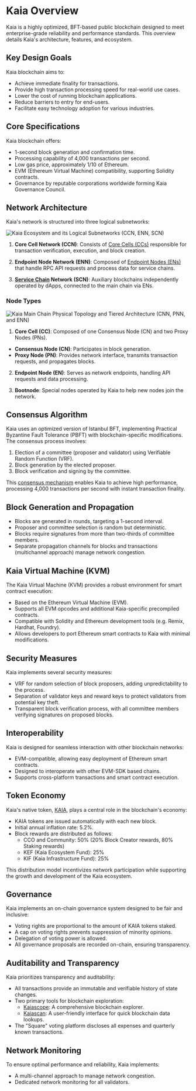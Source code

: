 # Kaia Overview

Kaia is a highly optimized, <LinkWithTooltip to="../misc/glossary#bft-based-public-blockchain" tooltip="A blockchain that ensures consensus even if up to 1/3 of nodes act maliciously,<br /> using Byzantine Fault Tolerance (BFT) algorithms to maintain network integrity."> BFT-based public blockchain </LinkWithTooltip> designed to meet enterprise-grade reliability and performance standards. This overview details Kaia's architecture, features, and ecosystem.

## Key Design Goals

Kaia blockchain aims to:

- Achieve immediate finality for transactions.
- Provide high transaction processing speed for real-world use cases.
- Lower the cost of running blockchain applications.
- Reduce barriers to entry for end-users.
- Facilitate easy technology adoption for various industries.

## Core Specifications

Kaia blockchain offers:

- 1-second block generation and confirmation time.
- Processing capability of 4,000 transactions per second.
- Low gas price, approximately 1/10 of Ethereum.
- EVM (Ethereum Virtual Machine) compatibility, supporting Solidity contracts.
- Governance by reputable corporations worldwide forming <LinkWithTooltip to="../misc/glossary#kaia-governance-council-kgc" tooltip="A consortium governing Kaia blockchain development and operations.">Kaia Governance Council</LinkWithTooltip>.

## Network Architecture

Kaia's network is structured into three logical subnetworks:

![Kaia Ecosystem and its Logical Subnetworks (CCN, ENN, SCN)](/img/learn/klaytn_network_overview.png)

1. **Core Cell Network (CCN)**: Consists of [Core Cells (CCs)](../nodes/core-cell) responsible for transaction verification, execution, and block creation.

2. **Endpoint Node Network (ENN)**: Composed of [Endpoint Nodes (ENs)](../nodes/endpoint-node) that handle RPC API requests and process data for service chains.

3. **[Service Chain](../nodes/service-chain) Network (SCN)**: Auxiliary blockchains independently operated by dApps, connected to the main chain via ENs.

### Node Types

![Kaia Main Chain Physical Topology and Tiered Architecture (CNN, PNN, and ENN)](/img/learn/klaytn_network_node.png)

1. **Core Cell (CC)**: Composed of one Consensus Node (CN) and two Proxy Nodes (PNs).

  - **Consensus Node (CN)**: Participates in block generation.
  - **Proxy Node (PN)**: Provides network interface, transmits transaction requests, and propagates blocks.

2. **Endpoint Node (EN)**: Serves as network endpoints, handling API requests and data processing.

3. **Bootnode**: Special nodes operated by Kaia to help new nodes join the network.

## Consensus Algorithm

Kaia uses an optimized version of Istanbul BFT, implementing Practical Byzantine Fault Tolerance (PBFT) with blockchain-specific modifications. The consensus process involves:

1. Election of a committee (<LinkWithTooltip to="../misc/glossary#proposer" tooltip="A randomly chosen consensus node for block creation.">proposer</LinkWithTooltip> and <LinkWithTooltip to="../misc/glossary#validator" tooltip="A node verifying data, ensuring efficient block processing.">validator</LinkWithTooltip>) using Verifiable Random Function (VRF).
2. Block generation by the elected proposer.
3. Block verification and signing by the committee.

This [consensus mechanism](consensus-mechanism.md) enables Kaia to achieve high performance, processing 4,000 transactions per second with instant transaction finality.

## Block Generation and Propagation

- Blocks are generated in rounds, targeting a 1-second interval.
- Proposer and committee selection is random but deterministic.
- Blocks require signatures from more than two-thirds of committee members.
- Separate propagation channels for blocks and transactions (multichannel approach) manage network congestion.

## Kaia Virtual Machine (KVM)

The Kaia Virtual Machine (KVM) provides a robust environment for smart contract execution:

- Based on the Ethereum Virtual Machine (EVM).
- Supports all EVM opcodes and additional Kaia-specific precompiled contracts.
- Compatible with Solidity and Ethereum development tools (e.g. Remix, Hardhat, Foundry).
- Allows developers to port Ethereum smart contracts to Kaia with minimal modifications.

## Security Measures

Kaia implements several security measures:

- VRF for random selection of block proposers, adding unpredictability to the process.
- Separation of validator keys and reward keys to protect validators from potential key theft.
- Transparent block verification process, with all committee members verifying signatures on proposed blocks.

## Interoperability

Kaia is designed for seamless interaction with other blockchain networks:

- <LinkWithTooltip tooltip="A blockchain that can run smart contracts and <br/> interact with the Ethereum Virtual Machine(EVM)">EVM-compatible</LinkWithTooltip>, allowing easy deployment of Ethereum smart contracts.
- Designed to interoperate with other EVM-SDK based chains.
- Supports cross-platform transactions and smart contract execution.

## Token Economy

Kaia's native token, [KAIA](./token-economics/kaia-native-token.md), plays a central role in the blockchain's economy:

- KAIA tokens are issued automatically with each new block.
- Initial annual inflation rate: 5.2%.
- Block rewards are distributed as follows:
  - CCO and Community: 50% (20% Block Creator rewards, 80% Staking rewards)
  - KEF (Kaia Ecosystem Fund): 25%
  - KIF (Kaia Infrastructure Fund): 25%

This distribution model incentivizes network participation while supporting the growth and development of the Kaia ecosystem.

## Governance

Kaia implements an on-chain governance system designed to be fair and inclusive:

- Voting rights are proportional to the amount of KAIA tokens staked.
- A cap on voting rights prevents suppression of minority opinions.
- Delegation of voting power is allowed.
- All governance proposals are recorded on-chain, ensuring transparency.

## Auditability and Transparency

Kaia prioritizes transparency and auditability:

- All transactions provide an immutable and verifiable history of state changes.
- Two primary tools for blockchain exploration:
  - [Kaiascope](https://kaiascope.com/): A comprehensive blockchain explorer.
  - [Kaiascan](http://kaiascan.io/): A user-friendly interface for quick blockchain data lookups.
- The "Square" voting platform discloses all expenses and quarterly known transactions.

## Network Monitoring

To ensure optimal performance and reliability, Kaia implements:

- A multi-channel approach to manage network congestion.
- Dedicated network monitoring for all validators.
